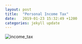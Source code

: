 ```yaml
---
layout: post
title:  "Personal Income Tax"
date:   2019-01-23 15:32:49 +1200
categories: jekyll update
---
```


![income_tax](/blog/2018_2019_income_tax.png)
